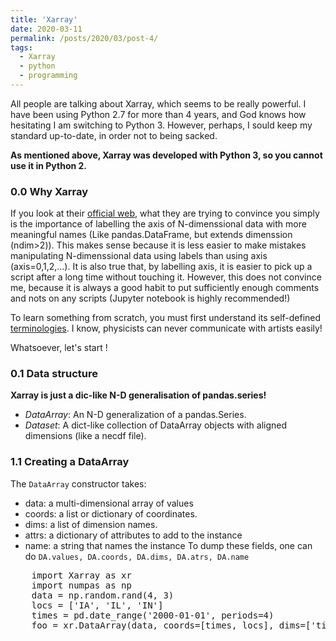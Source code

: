```yaml
---
title: 'Xarray'
date: 2020-03-11
permalink: /posts/2020/03/post-4/
tags:
  - Xarray
  - python
  - programming
---
```


All people are talking about Xarray, which seems to be really powerful. I have been using Python 2.7 for more than 4 years, and God knows how hesitating I am switching to Python 3. However, perhaps, I sould keep my standard up-to-date, in order not to being sacked. 

**As mentioned above, Xarray was developed with Python 3, so you cannot use it in Python 2.**

### 0.0 Why Xarray
If you look at their [official web](xarray.pydata.org/en/latest/why-xarray.html), what they are trying to convince you simply is the importance of labelling the axis of N-dimenssional data with more meaningful names (Like pandas.DataFrame, but extends dimenssion (ndim>2)). This makes sense because it is less easier to make mistakes manipulating N-dimenssional data using labels than using axis (axis=0,1,2,...). 
It is also true that, by labelling axis, it is easier to pick up a script after a long time without touching it. However, this does not convince me, because it is always a good habit to put sufficiently enough comments and nots on any scripts (Jupyter notebook is highly recommended!) 

To learn something from scratch, you must first understand its self-defined [terminologies](xarray.pydata.org/en/latest/terminology.html). I know, physicists can never communicate with artists easily!

Whatsoever, let's start !

### 0.1 Data structure
**Xarray is just a dic-like N-D generalisation of pandas.series!**

- *DataArray*: An N-D generalization of a pandas.Series.
- *Dataset*: A dict-like collection of DataArray objects with aligned dimensions (like a necdf file).

### 1.1 Creating a DataArray

The `DataArray` constructor takes:
   - data: a multi-dimensional array of values
   - coords: a list or dictionary of coordinates.
   - dims: a list of dimension names.
   - attrs: a dictionary of attributes to add to the instance
   - name: a string that names the instance
 To dump these fields, one can do `DA.values, DA.coords, DA.dims, DA.atrs, DA.name`
 <pre>
	import Xarray as xr
	import numpas as np
	data = np.random.rand(4, 3)
	locs = ['IA', 'IL', 'IN']
	times = pd.date_range('2000-01-01', periods=4)
	foo = xr.DataArray(data, coords=[times, locs], dims=['time', 'space'])
 </pre>




